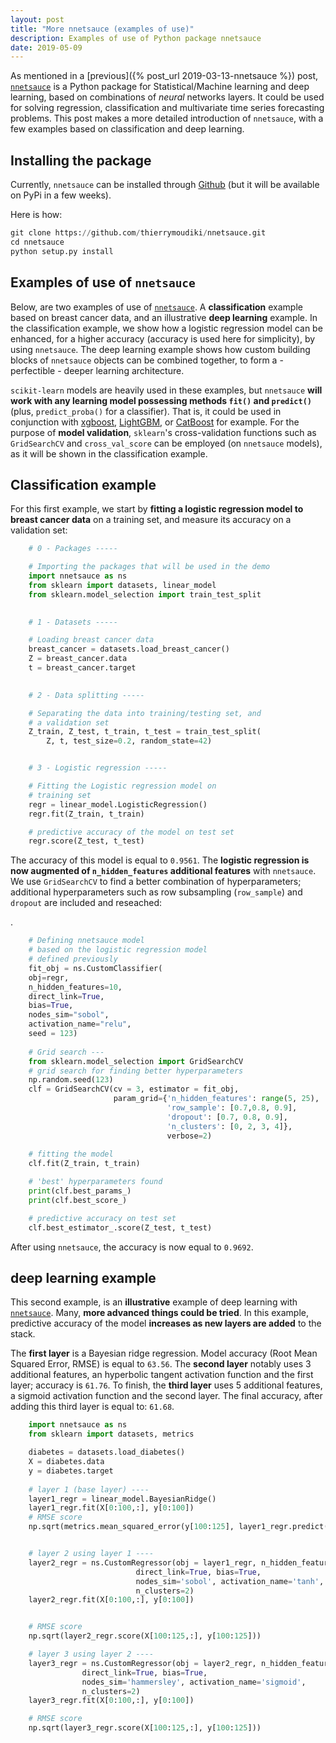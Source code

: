 ```yaml
---
layout: post
title: "More nnetsauce (examples of use)"
description: Examples of use of Python package nnetsauce
date: 2019-05-09
---
```


As mentioned in a [previous]({% post_url 2019-03-13-nnetsauce %}) post, [`nnetsauce`](https://github.com/thierrymoudiki/nnetsauce) is a Python package for Statistical/Machine learning and deep learning, based on combinations of *neural* networks layers. It could be used for solving regression, classification and multivariate time series forecasting problems. This post makes a more detailed introduction of `nnetsauce`, with a few examples based on classification and deep learning.          

        
## Installing the package


 Currently, `nnetsauce` can be installed through [Github](https://github.com/thierrymoudiki/nnetsauce) (but it will be available on PyPi in a few weeks).


Here is how: 

```python        
git clone https://github.com/thierrymoudiki/nnetsauce.git
cd nnetsauce
python setup.py install
```
                
## Examples of use of `nnetsauce`


  Below, are two examples of use of [`nnetsauce`](https://github.com/thierrymoudiki/nnetsauce). A **classification** example based on breast cancer data, and an illustrative **deep learning** example. In the classification example, we show how a logistic regression model can be enhanced, for a higher accuracy (accuracy is used here for simplicity), by using `nnetsauce`. The deep learning example shows how custom building blocks of `nnetsauce` objects can be combined together, to form a - perfectible - deeper learning architecture. 


  `scikit-learn` models are heavily used in these examples, but `nnetsauce` **will work with any learning model possessing methods `fit()` and `predict()`** (plus, `predict_proba()` for a classifier). That is, it could be used in conjunction with [xgboost](https://github.com/dmlc/xgboost/blob/master/demo/guide-python/sklearn_examples.py), [LightGBM](https://github.com/Microsoft/LightGBM/blob/master/examples/python-guide/sklearn_example.py), or [CatBoost](https://github.com/catboost) for example. For the purpose of **model validation**, `sklearn`'s  cross-validation functions such as `GridSearchCV` and `cross_val_score` can be employed (on `nnetsauce` models), as it will be shown in the classification example.


##	 Classification example

For this first example, we start by **fitting a logistic regression model to breast cancer data** on a training set, and measure its accuracy on a validation set: 

```python
    # 0 - Packages ----- 

    # Importing the packages that will be used in the demo
    import nnetsauce as ns
    from sklearn import datasets, linear_model
    from sklearn.model_selection import train_test_split
    

    # 1 - Datasets -----

    # Loading breast cancer data
    breast_cancer = datasets.load_breast_cancer()
    Z = breast_cancer.data
    t = breast_cancer.target

    
    # 2 - Data splitting -----            

    # Separating the data into training/testing set, and 
    # a validation set
    Z_train, Z_test, t_train, t_test = train_test_split(
        Z, t, test_size=0.2, random_state=42)


    # 3 - Logistic regression -----

    # Fitting the Logistic regression model on 
    # training set
    regr = linear_model.LogisticRegression()                        
    regr.fit(Z_train, t_train)

    # predictive accuracy of the model on test set
    regr.score(Z_test, t_test)  
```

The accuracy of this model is equal to `0.9561`. The **logistic regression is now augmented of `n_hidden_features` additional features** with `nnetsauce`. We use `GridSearchCV` to find a better combination of hyperparameters;  additional hyperparameters such as row subsampling (`row_sample`) and `dropout` are included and reseached:</p>. 

```python
    # Defining nnetsauce model
    # based on the logistic regression model
    # defined previously
    fit_obj = ns.CustomClassifier(
    obj=regr,
    n_hidden_features=10,
    direct_link=True,
    bias=True,
    nodes_sim="sobol",
    activation_name="relu", 
    seed = 123)
    
    # Grid search ---
    from sklearn.model_selection import GridSearchCV
    # grid search for finding better hyperparameters
    np.random.seed(123)
    clf = GridSearchCV(cv = 3, estimator = fit_obj,
                       param_grid={'n_hidden_features': range(5, 25), 
                                   'row_sample': [0.7,0.8, 0.9], 
                                   'dropout': [0.7, 0.8, 0.9], 
                                   'n_clusters': [0, 2, 3, 4]}, 
                                   verbose=2)
    
    # fitting the model
    clf.fit(Z_train, t_train)

    # 'best' hyperparameters found 
    print(clf.best_params_)
    print(clf.best_score_)

    # predictive accuracy on test set
    clf.best_estimator_.score(Z_test, t_test)
```


After using `nnetsauce`, the accuracy is now equal to `0.9692`.</p>

## deep learning example


This second example, is an **illustrative** example of deep learning with [`nnetsauce`](https://github.com/thierrymoudiki/nnetsauce). Many, **more advanced things could be tried**. In this example, predictive accuracy of the model **increases as new layers are added** to the stack. 
</p>


The **first layer** is a Bayesian ridge regression. Model accuracy (Root Mean Squared Error, RMSE) is equal to `63.56`. The **second layer** notably uses 3 additional features, an hyperbolic tangent activation function and the first layer; accuracy is `61.76`. To finish, the **third layer** uses 5 additional features, a sigmoid activation function and the second layer. The final accuracy, after adding this third layer is equal to: `61.68`.
</p>


```python
    import nnetsauce as ns
    from sklearn import datasets, metrics

    diabetes = datasets.load_diabetes()
    X = diabetes.data 
    y = diabetes.target
    
    # layer 1 (base layer) ----
    layer1_regr = linear_model.BayesianRidge()
    layer1_regr.fit(X[0:100,:], y[0:100])
    # RMSE score
    np.sqrt(metrics.mean_squared_error(y[100:125], layer1_regr.predict(X[100:125,:])))


    # layer 2 using layer 1 ----
    layer2_regr = ns.CustomRegressor(obj = layer1_regr, n_hidden_features=3, 
                            direct_link=True, bias=True, 
                            nodes_sim='sobol', activation_name='tanh', 
                            n_clusters=2)
    layer2_regr.fit(X[0:100,:], y[0:100])


    # RMSE score
    np.sqrt(layer2_regr.score(X[100:125,:], y[100:125]))

    # layer 3 using layer 2 ----
    layer3_regr = ns.CustomRegressor(obj = layer2_regr, n_hidden_features=5, 
                direct_link=True, bias=True, 
                nodes_sim='hammersley', activation_name='sigmoid', 
                n_clusters=2)
    layer3_regr.fit(X[0:100,:], y[0:100])

    # RMSE score
    np.sqrt(layer3_regr.score(X[100:125,:], y[100:125]))
```
